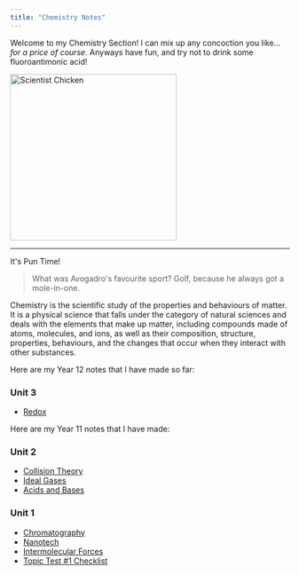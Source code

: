 ```yaml
---
title: "Chemistry Notes"
---
```


Welcome to my Chemistry Section! I can mix up any concoction you like... *for a price of course*. Anyways have fun, and try not to drink some fluoroantimonic acid!

<image src="/the-chicken-pen/assets/Chemistry_Chicken.png" alt="Scientist Chicken" width=300px />

---
It's Pun Time!
>What was Avogadro's favourite sport? Golf, because he always got a mole-in-one.

Chemistry is the scientific study of the properties and behaviours of matter. It is a physical science that falls under the category of natural sciences and deals with the elements that make up matter, including compounds made of atoms, molecules, and ions, as well as their composition, structure, properties, behaviours, and the changes that occur when they interact with other substances.

Here are my Year 12 notes that I have made so far:

### Unit 3
- [Redox](Redox.md)



Here are my Year 11 notes that I have made:

### Unit 2
- [Collision Theory](Collision-Theory.md)
- [Ideal Gases](Ideal-Gases.md)
- [Acids and Bases](Acids-and-Bases.md)

### Unit 1
- [Chromatography](Chromatography.md)
- [Nanotech](Nanotechnology.md)
- [Intermolecular Forces](Intermolecular-Forces.md)
- [Topic Test #1 Checklist](Chemistry-Topic-Test-One-Checklist.md)